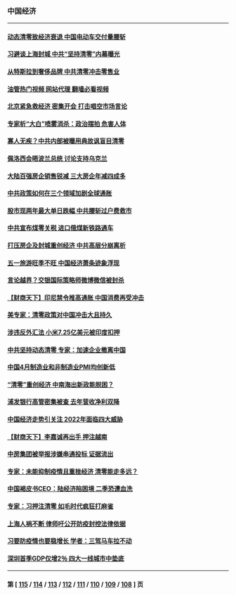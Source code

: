### 中国经济
---
#### [动态清零致经济衰退 中国电动车交付量腰斩](../../pages/ncid283/n13725713.md?05031245) 
#### [习避谈上海封城 中共“坚持清零”内幕曝光](../../pages/ncid283/n13725471.md?05031245) 
#### [从特斯拉到奢侈品牌 中共清零冲击零售业](../../pages/ncid283/n13725698.md?05031245) 
#### [油管热门视频 网站代理 翻墙必看视频](http://209.222.30.114:81/youtube.html?05031245)
#### [北京紧急救经济 密集开会 打击唱空市场言论](../../pages/ncid283/n13725645.md?05031245) 
#### [专家析“大白”喷雾消杀：政治摆拍 危害人体](../../pages/ncid283/n13725685.md?05031245) 
#### [寡人无疾？中共内部被曝用典故讽盲目清零](../../pages/ncid283/n13725594.md?05031245) 
#### [佩洛西会晤波兰总统 讨论支持乌克兰](../../pages/ncid283/n13725544.md?05031245) 
#### [大陆百强房企销售锐减 三大房企年减四成多](../../pages/ncid283/n13725322.md?05031245) 
#### [中共政策如何在三个领域加剧全球通胀](../../pages/ncid283/n13725102.md?05031245) 
#### [股市现两年最大单日跌幅 中共腰斩过户费救市](../../pages/ncid283/n13724837.md?05031245) 
#### [中共宣布煤零关税 进口俄煤新铁路通车](../../pages/ncid283/n13724873.md?05031245) 
#### [打压房企及封城重创经济 中共高层分崩离析](../../pages/ncid283/n13724872.md?05031245) 
#### [五一旅游旺季不旺 中国经济萧条迹象浮现](../../pages/ncid283/n13724856.md?05031245) 
#### [言论越界？交银国际策略师微博微信被封杀](../../pages/ncid283/n13724757.md?05031245) 
#### [【财商天下】印尼禁令推高通胀 中国消费再受冲击](../../pages/ncid283/n13724191.md?05031245) 
#### [美专家：清零政策对中国冲击大且持久](../../pages/ncid283/n13724236.md?05031245) 
#### [涉违反外汇法 小米7.25亿美元被印度扣押](../../pages/ncid283/n13724194.md?05031245) 
#### [中共坚持动态清零 专家：加速企业撤离中国](../../pages/ncid283/n13724014.md?05031245) 
#### [中国4月制造业和非制造业PMI均创新低](../../pages/ncid283/n13723801.md?05031245) 
#### [“清零”重创经济 中南海出新政能脱困？](../../pages/ncid283/n13723520.md?05031245) 
#### [浦发银行高管密集被查 去年营收净利双降](../../pages/ncid283/n13723731.md?05031245) 
#### [中国经济走势引关注 2022年面临四大威胁](../../pages/ncid283/n13723658.md?05031245) 
#### [【财商天下】李嘉诚再出手 押注越南](../../pages/ncid283/n13723603.md?05031245) 
#### [中房集团被举报涉嫌串通投标 证据流出](../../pages/ncid283/n13723611.md?05031245) 
#### [专家：未能抑制疫情且重挫经济 清零能走多远？](../../pages/ncid283/n13723499.md?05031245) 
#### [中国褐皮书CEO：陆经济陷困境 二季恐遭血洗](../../pages/ncid283/n13723599.md?05031245) 
#### [专家：习押注清零 如毛时代疯狂打麻雀](../../pages/ncid283/n13723589.md?05031245) 
#### [上海人祸不断 律师吁公开防疫封控法律依据](../../pages/ncid283/n13723309.md?05031245) 
#### [习要防疫情也要稳增长 学者：三驾马车拉不动](../../pages/ncid283/n13723310.md?05031245) 
#### [深圳首季GDP仅增2％ 四大一线城市中垫底](../../pages/ncid283/n13723083.md?05031245) 

---
#### 第 [ [115](./115.md?05031245) / [114](./114.md?05031245) / [113](./113.md?05031245) / [112](./112.md?05031245) / [111](./111.md?05031245) / [110](./110.md?05031245) / [109](./109.md?05031245) / [108](./108.md?05031245) ] 页

